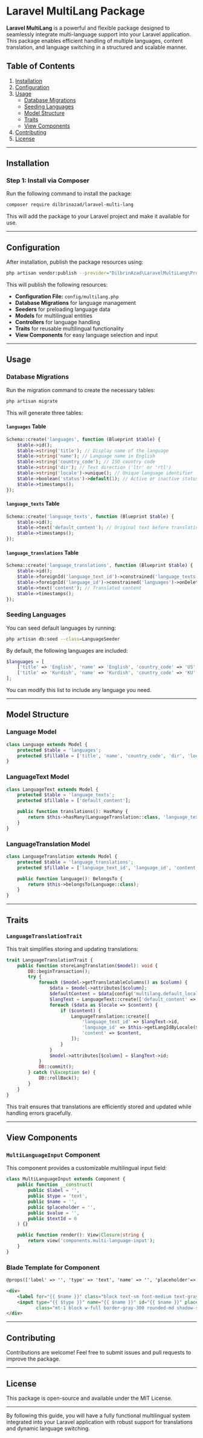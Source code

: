 # Laravel MultiLang Package

**Laravel MultiLang** is a powerful and flexible package designed to seamlessly integrate multi-language support into your Laravel application. This package enables efficient handling of multiple languages, content translation, and language switching in a structured and scalable manner.

## Table of Contents

1. [Installation](#installation)
2. [Configuration](#configuration)
3. [Usage](#usage)
    - [Database Migrations](#database-migrations)
    - [Seeding Languages](#seeding-languages)
    - [Model Structure](#model-structure)
    - [Traits](#traits)
    - [View Components](#view-components)
4. [Contributing](#contributing)
5. [License](#license)

---

## Installation

### Step 1: Install via Composer

Run the following command to install the package:

```bash
composer require dilbrinazad/laravel-multi-lang
```

This will add the package to your Laravel project and make it available for use.

---

## Configuration

After installation, publish the package resources using:

```bash
php artisan vendor:publish --provider="DilbrinAzad\LaravelMultiLang\Providers\LaravelMultiLangServiceProvider" --tag="multilang-resources"
```

This will publish the following resources:
- **Configuration File:** `config/multilang.php`
- **Database Migrations** for language management
- **Seeders** for preloading language data
- **Models** for multilingual entities
- **Controllers** for language handling
- **Traits** for reusable multilingual functionality
- **View Components** for easy language selection and input

---

## Usage

### Database Migrations

Run the migration command to create the necessary tables:

```bash
php artisan migrate
```

This will generate three tables:

#### `languages` Table
```php
Schema::create('languages', function (Blueprint $table) {
    $table->id();
    $table->string('title'); // Display name of the language
    $table->string('name'); // Language name in English
    $table->string('country_code'); // ISO country code
    $table->string('dir'); // Text direction ('ltr' or 'rtl')
    $table->string('locale')->unique(); // Unique language identifier
    $table->boolean('status')->default(1); // Active or inactive status
    $table->timestamps();
});
```

#### `language_texts` Table
```php
Schema::create('language_texts', function (Blueprint $table) {
    $table->id();
    $table->text('default_content'); // Original text before translation
    $table->timestamps();
});
```

#### `language_translations` Table
```php
Schema::create('language_translations', function (Blueprint $table) {
    $table->id();
    $table->foreignId('language_text_id')->constrained('language_texts')->onDelete('cascade');
    $table->foreignId('language_id')->constrained('languages')->onDelete('cascade');
    $table->text('content'); // Translated content
    $table->timestamps();
});
```

### Seeding Languages

You can seed default languages by running:

```bash
php artisan db:seed --class=LanguageSeeder
```

By default, the following languages are included:

```php
$languages = [
    ['title' => 'English', 'name' => 'English', 'country_code' => 'US', 'dir' => 'ltr', 'locale' => 'en', 'status' => 1],
    ['title' => 'Kurdish', 'name' => 'Kurdish', 'country_code' => 'KU', 'dir' => 'rtl', 'locale' => 'ku', 'status' => 1],
];
```

You can modify this list to include any language you need.

---

## Model Structure

### Language Model
```php
class Language extends Model {
    protected $table = 'languages';
    protected $fillable = ['title', 'name', 'country_code', 'dir', 'locale', 'status'];
}
```

### LanguageText Model
```php
class LanguageText extends Model {
    protected $table = 'language_texts';
    protected $fillable = ['default_content'];

    public function translations(): HasMany {
        return $this->hasMany(LanguageTranslation::class, 'language_text_id');
    }
}
```

### LanguageTranslation Model
```php
class LanguageTranslation extends Model {
    protected $table = 'language_translations';
    protected $fillable = ['language_text_id', 'language_id', 'content'];

    public function language(): BelongsTo {
        return $this->belongsTo(Language::class);
    }
}
```

---

## Traits

### `LanguageTranslationTrait`

This trait simplifies storing and updating translations:

```php
trait LanguageTranslationTrait {
    public function storeLangTranslation($model): void {
        DB::beginTransaction();
        try {
            foreach ($model->getTranslatableColumns() as $column) {
                $data = $model->attributes[$column];
                $defaultContent = $data[config('multilang.default_locale')] ?? null;
                $langText = LanguageText::create(['default_content' => $defaultContent]);
                foreach ($data as $locale => $content) {
                    if ($content) {
                        LanguageTranslation::create([
                            'language_text_id' => $langText->id,
                            'language_id' => $this->getLangIdByLocale($locale),
                            'content' => $content,
                        ]);
                    }
                }
                $model->attributes[$column] = $langText->id;
            }
            DB::commit();
        } catch (\Exception $e) {
            DB::rollBack();
        }
    }
}
```

This trait ensures that translations are efficiently stored and updated while handling errors gracefully.

---

## View Components

### `MultiLanguageInput` Component

This component provides a customizable multilingual input field:

```php
class MultiLanguageInput extends Component {
    public function __construct(
        public $label = '',
        public $type = 'text',
        public $name = '',
        public $placeholder = '',
        public $value = '',
        public $textId = 0
    ) {}

    public function render(): View|Closure|string {
        return view('components.multi-language-input');
    }
}
```

### Blade Template for Component

```html
@props(['label' => '', 'type' => 'text', 'name' => '', 'placeholder'=> '', 'value' => '', 'text_id'=> 0])

<div>
    <label for="{{ $name }}" class="block text-sm font-medium text-gray-700">{{ $label }}</label>
    <input type="{{ $type }}" name="{{ $name }}" id="{{ $name }}" placeholder="{{ $placeholder }}" value="{{ $value }}"
           class="mt-1 block w-full border-gray-300 rounded-md shadow-sm">
</div>
```

---

## Contributing

Contributions are welcome! Feel free to submit issues and pull requests to improve the package.

---

## License

This package is open-source and available under the MIT License.

---

By following this guide, you will have a fully functional multilingual system integrated into your Laravel application with robust support for translations and dynamic language switching.

